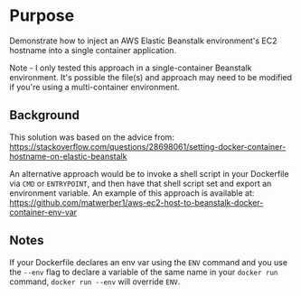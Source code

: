 # Purpose

Demonstrate how to inject an AWS Elastic Beanstalk environment's EC2 hostname into a single container application. 

Note - I only tested this approach in a single-container Beanstalk environment. It's possible the file(s) and approach may need to be modified if you're using a multi-container environment.

## Background

This solution was based on the advice from: 
https://stackoverflow.com/questions/28698061/setting-docker-container-hostname-on-elastic-beanstalk

An alternative approach would be to invoke a shell script in your Dockerfile via `CMD` or `ENTRYPOINT`, and then have that shell script set and export an environment variable. An example of this approach is available at: 
https://github.com/matwerber1/aws-ec2-host-to-beanstalk-docker-container-env-var

## Notes

If your Dockerfile declares an env var using the `ENV` command and you use the `--env` flag to declare a variable of the same name in your `docker run` command, `docker run --env` will override `ENV`.
